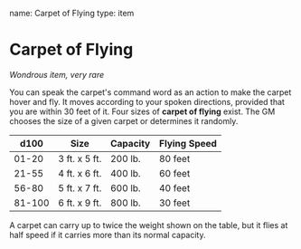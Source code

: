 name: Carpet of Flying
type: item

# Carpet of Flying
_Wondrous item, very rare_

You can speak the carpet's command word as an action to make the carpet hover and fly. It moves according to your spoken directions, provided that you are within 30 feet of it.
Four sizes of **carpet of flying** exist. The GM chooses the size of a given carpet or determines it randomly.

| d100   | Size          | Capacity | Flying Speed |
|--------|---------------|----------|--------------|
| 01-20  | 3 ft. x 5 ft. | 200 lb.  | 80 feet      |
| 21-55  | 4 ft. x 6 ft. | 400 lb.  | 60 feet      |
| 56-80  | 5 ft. x 7 ft. | 600 lb.  | 40 feet      |
| 81-100 | 6 ft. x 9 ft. | 800 lb.  | 30 feet      |

A carpet can carry up to twice the weight shown on the table, but it flies at half speed if it carries more than its normal capacity.
